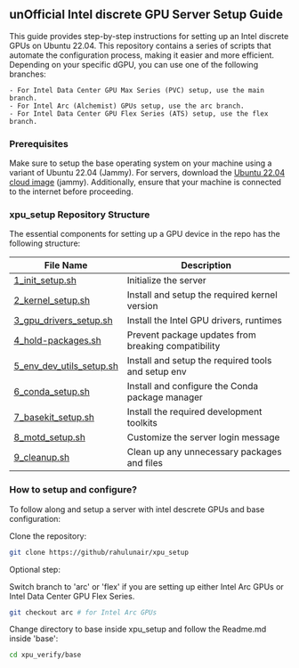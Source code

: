## unOfficial Intel discrete GPU Server Setup Guide

This guide provides step-by-step instructions for setting up an Intel discrete GPUs on Ubuntu 22.04. This repository contains a series of scripts that automate the configuration process, making it easier and more efficient. Depending on your specific dGPU, you can use one of the following branches:

    - For Intel Data Center GPU Max Series (PVC) setup, use the main branch.
    - For Intel Arc (Alchemist) GPUs setup, use the arc branch.
    - For Intel Data Center GPU Flex Series (ATS) setup, use the flex branch.

### Prerequisites

Make sure to setup the base operating system on your machine using a variant of Ubuntu 22.04 (Jammy). For servers, download the [Ubuntu 22.04 cloud image](https://cloud-images.ubuntu.com/jammy/current/) (jammy). Additionally, ensure that your machine is connected to the internet before proceeding.

### xpu\_setup Repository Structure

The essential components for setting up a GPU device in the repo has the following structure:

| File Name                  | Description                                      |
|---------------------------|--------------------------------------------------|
| [1_init_setup.sh](https://github.com/rahulunair/xpu_setup/blob/main/base/1_init_setup.sh)           | Initialize the server     |
| [2_kernel_setup.sh](https://github.com/rahulunair/xpu_setup/blob/main/base/2_kernel_setup.sh)         | Install and setup the required kernel version    |
| [3_gpu_drivers_setup.sh](https://github.com/rahulunair/xpu_setup/blob/main/base/3_gpu_drivers_setup.sh)    | Install  the Intel GPU drivers, runtimes      |
| [4_hold-packages.sh](https://github.com/rahulunair/xpu_setup/blob/main/base/4_hold-packages.sh)        | Prevent package updates from breaking compatibility |
| [5_env_dev_utils_setup.sh](https://github.com/rahulunair/xpu_setup/blob/main/base/5_env_dev_utils_setup.sh)  | Install and setup the required tools and setup env|
| [6_conda_setup.sh](https://github.com/rahulunair/xpu_setup/blob/main/base/6_conda_setup.sh)          | Install and configure the Conda package manager  |
| [7_basekit_setup.sh](https://github.com/rahulunair/xpu_setup/blob/main/base/7_basekit_setup.sh)        | Install the required development toolkits        |
| [8_motd_setup.sh](https://github.com/rahulunair/xpu_setup/blob/main/base/8_motd_setup.sh)           | Customize the server login message               |
| [9_cleanup.sh](https://github.com/rahulunair/xpu_setup/blob/main/base/9_cleanup.sh)              | Clean up any unnecessary packages and files      |


### How to setup and configure?

To follow along and setup a server with intel descrete GPUs and base configuration:

Clone the repository:

```bash
git clone https://github/rahulunair/xpu_setup
```
Optional step:

Switch branch to 'arc' or 'flex' if you are setting up either Intel Arc GPUs or Intel Data Center GPU Flex Series.

```bash
git checkout arc # for Intel Arc GPUs
```

Change directory to base inside xpu\_setup and follow the Readme.md inside 'base':

```bash
cd xpu_verify/base
```
